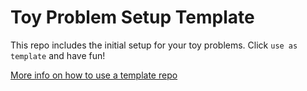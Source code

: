 # Toy Problem Setup Template

This repo includes the initial setup for your toy problems. Click `use as template` and have fun!

[More info on how to use a template repo](https://docs.github.com/en/repositories/creating-and-managing-repositories/creating-a-repository-from-a-template)
